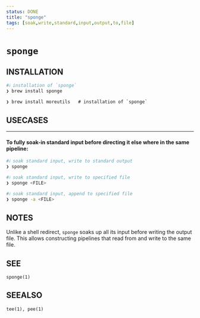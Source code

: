 ```yaml
---
status: DONE
title: "sponge"
tags: [soak,write,standard,input,output,to,file]
---
```


# `sponge`

## INSTALLATION


```bash
#ℹ︎ installation of `sponge`
❯ brew install sponge
```

    ❯ brew install moreutils   # installation of `sponge`

## USECASES

----
#### To fully soak-in standard input before directing it else where in the same pipeline:


```bash
#ℹ︎ soak standard input, write to standard output
❯ sponge
```


```bash
#ℹ︎ soak standard input, write to specified file
❯ sponge <FILE>
```


```bash
#ℹ︎ soak standard input, append to specified file
❯ sponge -a <FILE>
```



## NOTES

Unlike a shell redirect, `sponge` soaks up all its input before writing the output file. This allows constructing pipelines that read from and write to the same file.

## SEE

    sponge(1)

## SEEALSO

    tee(1), pee(1)

